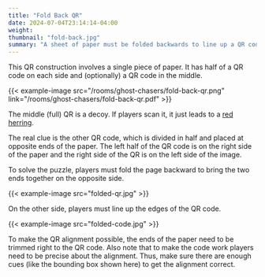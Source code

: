 ```yaml
---
title: "Fold Back QR"
date: 2024-07-04T23:14:14-04:00
weight:
thumbnail: "fold-back.jpg"
summary: "A sheet of paper must be folded backwards to line up a QR code."
---
```


This QR construction involves a single piece of paper. It has half of a QR
code on each side and (optionally) a QR code in the middle.

{{< example-image
    src="/rooms/ghost-chasers/fold-back-qr.png" 
    link="/rooms/ghost-chasers/fold-back-qr.pdf" >}}

The middle (full) QR is a decoy. If players scan it, it just leads to a
[red herring].

The real clue is the other QR code, which is divided in half and placed at
opposite ends of the paper. The left half of the QR code is on the right
side of the paper and the right side of the QR is on the left side of the
image.

To solve the puzzle, players must fold the page backward to bring the two
ends together on the opposite side.

{{< example-image src="folded-qr.jpg" >}}

On the other side, players must line up the edges of the QR code.

{{< example-image src="folded-code.jpg" >}}

To make the QR alignment possible, the ends of the paper need to be trimmed
right to the QR code. Also note that to make the code work players need to
be precise about the alignment. Thus, make sure there are enough cues (like
the bounding box shown here) to get the alignment correct.


[red herring]: /puzzles/misdirection/red-herring
